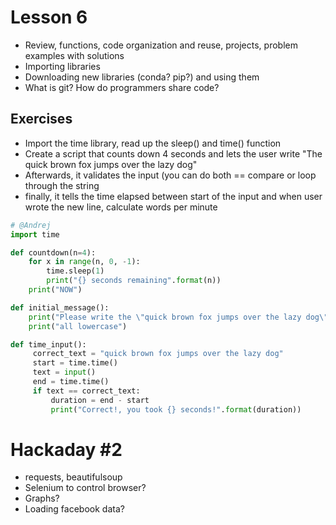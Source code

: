 # Lesson 6
* Review, functions, code organization and reuse, projects, problem examples with solutions
* Importing libraries
* Downloading new libraries (conda? pip?) and using them
* What is git? How do programmers share code?


## Exercises
* Import the time library, read up the sleep() and time() function
* Create a script that counts down 4 seconds and lets the user write "The quick brown fox jumps over the lazy dog"
* Afterwards, it validates the input (you can do both == compare or loop through the string
* finally, it tells the time elapsed between start of the input and when user wrote the new line, calculate words per minute
```python
# @Andrej
import time

def countdown(n=4):
    for x in range(n, 0, -1):
        time.sleep(1)
        print("{} seconds remaining".format(n))
    print("NOW")

def initial_message():
    print("Please write the \"quick brown fox jumps over the lazy dog\" when the countdown ends")
    print("all lowercase")

def time_input():
     correct_text = "quick brown fox jumps over the lazy dog"
     start = time.time()
     text = input()
     end = time.time()
     if text == correct_text:
         duration = end - start
         print("Correct!, you took {} seconds!".format(duration))
```

# Hackaday #2
* requests, beautifulsoup
* Selenium to control browser?
* Graphs?
* Loading facebook data?